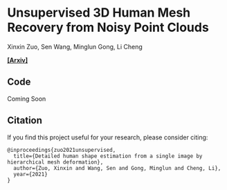 # Unsupervised 3D Human Mesh Recovery from Noisy Point Clouds

Xinxin Zuo, Sen Wang, Minglun Gong, Li Cheng &nbsp; &nbsp; 

**[[Arxiv]](https://arxiv.org/pdf/2107.07539)**


## Code
Coming Soon


## Citation
If you find this project useful for your research, please consider citing:
```
@inproceedings{zuo2021unsupervised,
  title={Detailed human shape estimation from a single image by hierarchical mesh deformation},
  author={Zuo, Xinxin and Wang, Sen and Gong, Minglun and Cheng, Li},
  year={2021}
}
